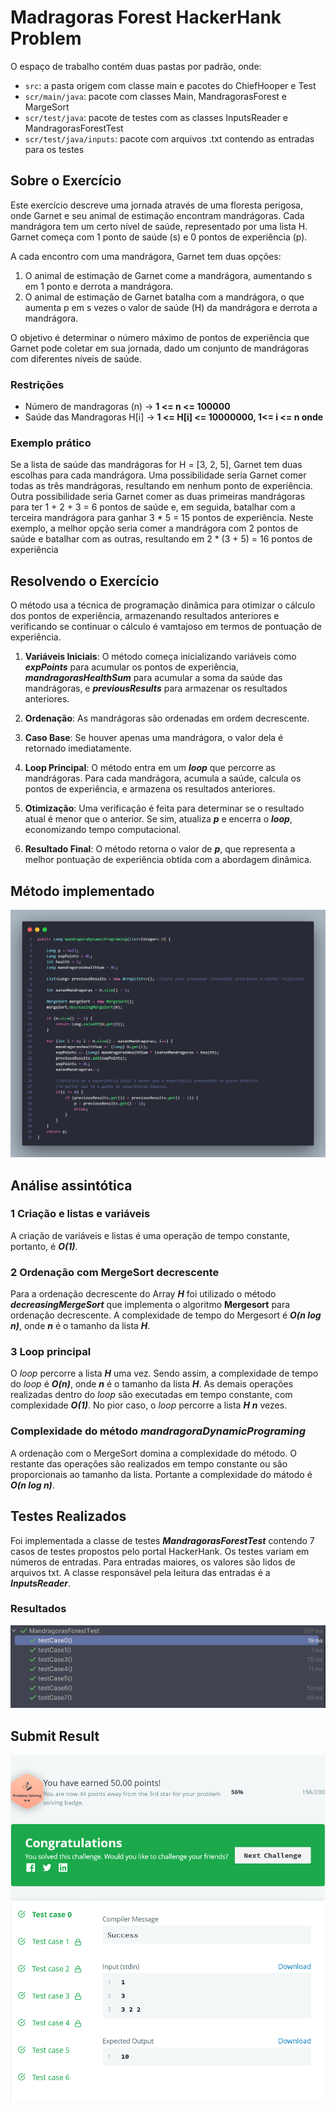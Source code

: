 # Madragoras Forest HackerHank Problem

O espaço de trabalho contém duas pastas por padrão, onde:

- `src`: a pasta origem com classe main e pacotes do ChiefHooper e Test
- `scr/main/java`: pacote com classes Main, MandragorasForest e MargeSort
- `scr/test/java`: pacote de testes com as classes InputsReader e MandragorasForestTest
- `scr/test/java/inputs`: pacote com arquivos .txt contendo as entradas para os testes

## Sobre o Exercício
Este exercício descreve uma jornada através de uma floresta perigosa, onde Garnet e seu animal de estimação 
encontram mandrágoras. Cada mandrágora tem um certo nível de saúde, representado por uma lista H. Garnet 
começa com 1 ponto de saúde (s) e 0 pontos de experiência (p).

A cada encontro com uma mandrágora, Garnet tem duas opções:

1. O animal de estimação de Garnet come a mandrágora, aumentando s em 1 ponto e derrota a mandrágora.
2. O animal de estimação de Garnet batalha com a mandrágora, o que aumenta p em s vezes o valor de saúde (H) da mandrágora e derrota a mandrágora.

O objetivo é determinar o número máximo de pontos de experiência que Garnet pode coletar em sua jornada, 
dado um conjunto de mandrágoras com diferentes níveis de saúde.

### Restrições

- Número de mandragoras (n) -> **1 <= n <= 100000**
- Saúde das Mandragoras H[i] -> **1 <= H[i] <= 10000000, 1<= i <= n onde**

### Exemplo prático
Se a lista de saúde das mandrágoras for H = [3, 2, 5], Garnet tem duas escolhas para cada mandrágora. 
Uma possibilidade seria Garnet comer todas as três mandrágoras, resultando em nenhum ponto de experiência. 
Outra possibilidade seria Garnet comer as duas primeiras mandrágoras para ter 1 + 2 + 3 = 6 pontos de saúde e, 
em seguida, batalhar com a terceira mandrágora para ganhar 3 * 5 = 15 pontos de experiência. Neste exemplo, 
a melhor opção seria comer a mandrágora com 2 pontos de saúde e batalhar com as outras, resultando 
em 2 * (3 + 5) = 16 pontos de experiência


## Resolvendo o Exercício 

O método usa a técnica de programação dinâmica para otimizar o cálculo dos pontos de experiência, armazenando
resultados anteriores e verificando se continuar o cálculo é vamtajoso em termos de pontuação de experiência.

1. **Variáveis Iniciais**: O método começa inicializando variáveis como ***expPoints*** para acumular os pontos de experiência, 
***mandragorasHealthSum*** para acumular a soma da saúde das mandrágoras, e ***previousResults*** para armazenar os resultados anteriores.

2. **Ordenação**: As mandrágoras são ordenadas em ordem decrescente.

3. **Caso Base**: Se houver apenas uma mandrágora, o valor dela é retornado imediatamente.

4. **Loop Principal**: O método entra em um ***loop*** que percorre as mandrágoras. Para cada mandrágora, acumula a saúde, 
calcula os pontos de experiência, e armazena os resultados anteriores.

5. **Otimização**: Uma verificação é feita para determinar se o resultado atual é menor que o anterior. Se sim, atualiza ***p*** e 
encerra o ***loop***, economizando tempo computacional.

6. **Resultado Final**: O método retorna o valor de ***p***, que representa a melhor pontuação de experiência obtida com a abordagem dinâmica.

## Método implementado

![mandragoraDynamicPrograming](images/code.png)

## Análise assintótica

### 1 Criação e listas e variáveis
A criação de variáveis e listas é uma operação de tempo constante, portanto, é ***O(1)***.

### 2 Ordenação com MergeSort decrescente
Para a ordenação decrescente do Array ***H*** foi utilizado o método ***decreasingMergeSort*** que
implementa o algoritmo **Mergesort** para ordenação decrescente. A complexidade de tempo do Mergesort 
é ***O(n log n)***, onde ***n*** é o tamanho da lista ***H***.

### 3 Loop principal

O *loop* percorre a lista ***H*** uma vez. Sendo assim, a complexidade de tempo do *loop* é
***O(n)***, onde ***n*** é o tamanho da lista ***H***. As demais operações realizadas dentro do
*loop* são executadas em tempo constante, com complexidade ***O(1)***. No pior caso, o *loop* percorre
a lista ***H*** ***n*** vezes.

### Complexidade do método ***mandragoraDynamicPrograming***

A ordenação com o MergeSort domina a complexidade do método. O restante das operações são realizados em
tempo constante ou são proporcionais ao tamanho da lista. Portante a complexidade do mátodo é ***O(n log n)***.


## Testes Realizados

Foi implementada a classe de testes ***MandragorasForestTest*** contendo 7 casos de testes propostos
pelo portal HackerHank. Os testes variam em números de entradas. Para entradas maiores, os valores
são lidos de arquivos txt. A classe responsável pela leitura das entradas é a ***InputsReader***.

### Resultados

![Result](images/testes.png)

## Submit Result

![Submit Result](images/Results.png)